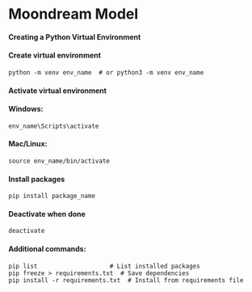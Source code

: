 # Moondream Model


#### Creating a Python Virtual Environment

#### Create virtual environment
```
python -m venv env_name  # or python3 -m venv env_name
```

#### Activate virtual environment

#### Windows:
```
env_name\Scripts\activate
```

#### Mac/Linux:
```
source env_name/bin/activate
```

#### Install packages
```
pip install package_name
```

#### Deactivate when done
```
deactivate
```

#### Additional commands:
```
pip list                    # List installed packages
pip freeze > requirements.txt  # Save dependencies
pip install -r requirements.txt  # Install from requirements file
```